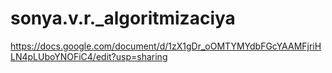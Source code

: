 # sonya.v.r._algoritmizaciya
https://docs.google.com/document/d/1zX1gDr_oOMTYMYdbFGcYAAMFjriHLN4pLUboYNOFiC4/edit?usp=sharing

